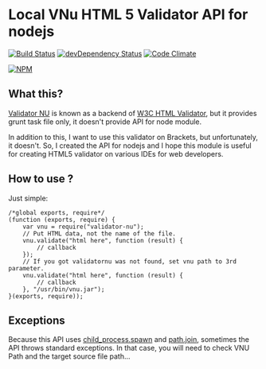 # Local VNu HTML 5 Validator API for nodejs

[![Build Status](https://travis-ci.org/hysoftware/node-validator-nu.svg?branch=master)](https://travis-ci.org/hysoftware/node-validator-nu)
[![devDependency Status](https://david-dm.org/hysoftware/node-validator-nu/dev-status.svg)](https://david-dm.org/hysoftware/node-validator-nu#info=devDependencies)
[![Code Climate](https://codeclimate.com/github/hysoftware/node-validator-nu/badges/gpa.svg)](https://codeclimate.com/github/hysoftware/node-validator-nu)

[![NPM](https://nodei.co/npm/validator-nu.png?downloads=true&downloadRank=true)](https://nodei.co/npm/validator-nu/)

## What this?

[Validator NU](http://validator.github.io/validator/) is known as a backend of [W3C HTML Validator](http://validator.w3.org/), but it provides grunt task file only, it doesn't provide API for node module.

In addition to this, I want to use this validator on Brackets, but unfortunately, it doesn't.
So, I created the API for nodejs and I hope this module is useful for creating HTML5 validator on various
IDEs for web developers.

## How to use ?
Just simple:

~~~~
/*global exports, require*/
(function (exports, require) {
    var vnu = require("validator-nu");
    // Put HTML data, not the name of the file.
    vnu.validate("html here", function (result) {
        // callback
    });
    // If you got validatornu was not found, set vnu path to 3rd parameter.
    vnu.validate("html here", function (result) {
        // callback
    }, "/usr/bin/vnu.jar");
}(exports, require));
~~~~

## Exceptions
Because this API uses [child_process.spawn](http://nodejs.org/api/child_process.html#child_process_child_process_spawn_command_args_options) and
[path.join](http://nodejs.org/api/path.html#path_path_join_path1_path2), sometimes the API throws
standard exceptions. In that case, you will need to check VNU Path and the target source file path...
